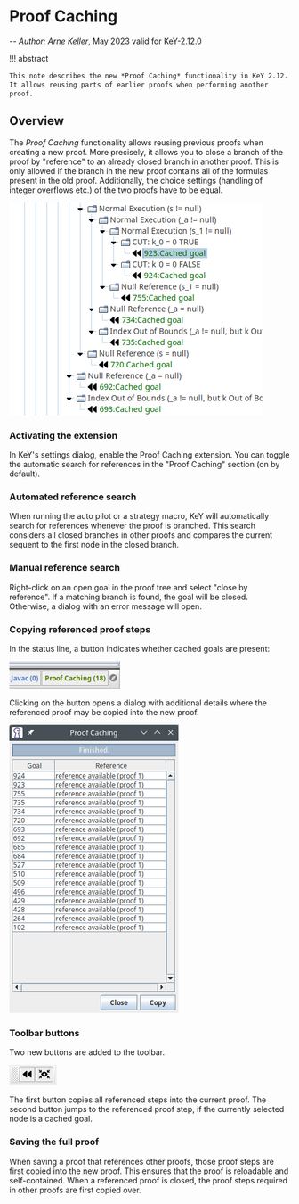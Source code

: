 # Proof Caching

-- *Author: Arne Keller*, May 2023 valid for KeY-2.12.0

!!! abstract

    This note describes the new *Proof Caching* functionality in KeY 2.12.
    It allows reusing parts of earlier proofs when performing another proof.
   

## Overview

The *Proof Caching* functionality allows reusing previous proofs when creating a new proof.
More precisely, it allows you to close a branch of the proof by "reference" to an already closed branch in another proof.
This is only allowed if the branch in the new proof contains all of the formulas present in the old proof.
Additionally, the choice settings (handling of integer overflows etc.) of the two proofs have to be equal.

![tree with cached goals](./ProofCachingTree.png)

### Activating the extension

In KeY's settings dialog, enable the Proof Caching extension.
You can toggle the automatic search for references in the "Proof Caching" section (on by default).

### Automated reference search

When running the auto pilot or a strategy macro, KeY will automatically search for references
whenever the proof is branched.
This search considers all closed branches in other proofs and compares the current sequent to the
first node in the closed branch.

### Manual reference search

Right-click on an open goal in the proof tree and select "close by reference".
If a matching branch is found, the goal will be closed.
Otherwise, a dialog with an error message will open.

### Copying referenced proof steps

In the status line, a button indicates whether cached goals are present:

![button in status line](./ProofCachingStatusLine.png)

Clicking on the button opens a dialog with additional details where the referenced proof
may be copied into the new proof.

![dialog](./ProofCachingDialog.png)

### Toolbar buttons

Two new buttons are added to the toolbar.

![buttons](./ProofCachingToolbar.png)

The first button copies all referenced steps into the current proof.
The second button jumps to the referenced proof step, if the currently selected node is a cached goal.

### Saving the full proof

When saving a proof that references other proofs, those proof steps are first copied into the new proof.
This ensures that the proof is reloadable and self-contained.
When a referenced proof is closed, the proof steps required in other proofs are first copied over.
